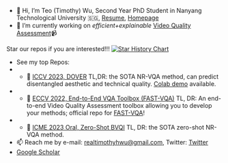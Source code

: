 - 👋 Hi, I’m Teo (Timothy) Wu, Second Year PhD Student in Nanyang Technological University 🇸🇬, [Resume](https://github.com/teowu/teowu/blob/master/Resume.pdf), [Homepage](https://teowu.github.io)
- 🌱 I’m currently working on *efficient+explainable* [Video Quality Assessment](https://github.com/QualityAssessment)📹

Star our repos if you are interested!!!
[![Star History Chart](https://api.star-history.com/svg?repos=VQAssessment/DOVER,VQAssessment/FAST-VQA-and-FasterVQA&type=Timeline)](https://star-history.com/#VQAssessment/DOVER&VQAssessment/FAST-VQA-and-FasterVQA&Timeline)

- See my top Repos:
- - 🥇 [ICCV 2023, DOVER](https://github.com/VQAssessment/DOVER) TL,DR: the SOTA NR-VQA method, can predict disentangled aesthetic and technical quality. [Colab demo](https://colab.research.google.com/github/taskswithcode/DOVER/blob/master/TWCDOVER.ipynb) available.
- - 🧰 [ECCV 2022, End-to-End VQA Toolbox (FAST-VQA)](https://github.com/VQAssessment/FAST-VQA-and-FasterVQA) TL, DR: An end-to-end Video Quality Assessment toolbox allowing you to develop your methods; official repo for [FAST-VQA](https://www.ecva.net/papers/eccv_2022/papers_ECCV/papers/136660528.pdf)!
- - 🥇 [ICME 2023 Oral, Zero-Shot BVQI](https://github.com/VQAssessment/BVQI) TL, DR: the SOTA zero-shot NR-VQA method.
- 📫 Reach me by e-mail: realtimothyhwu@gmail.com, Twitter: [Twitter](https://twitter.com/HaoningTimothy)
- [Google Scholar](https://scholar.google.com.hk/citations?user=wth-VbMAAAAJ&hl=en-US)


<!---
teowu/teowu is a ✨ special ✨ repository because its `README.md` (this file) appears on your GitHub profile.
You can click the Preview link to take a look at your changes.
--->
